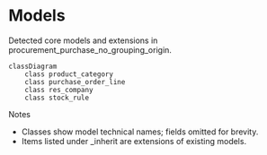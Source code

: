 # Models

Detected core models and extensions in procurement_purchase_no_grouping_origin.

```mermaid
classDiagram
    class product_category
    class purchase_order_line
    class res_company
    class stock_rule
```

Notes
- Classes show model technical names; fields omitted for brevity.
- Items listed under _inherit are extensions of existing models.
